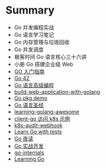 # Summary
- Go 并发编程实战
- Go 语言学习笔记
- Go 内存管理与垃圾回收
- Go 并发调度
- 极客时间 Go 语言核心三十六讲
- 小册 Go 搭建企业级 Web
- [GO 入门指南](https://github.com/Unknwon/the-way-to-go_ZH_CN)
- [Go 42](https://github.com/ffhelicopter/Go42)
- [Go 语言高级编程](https://chai2010.gitbooks.io/advanced-go-programming-book/content/)
- [build-web-application-with-golang](https://github.com/astaxie/build-web-application-with-golang)
- [Go pkg demo](https://github.com/astaxie/gopkg)
- [Go 语言圣经](https://docs.hacknode.org/gopl-zh/index.html)
- [learning-golang-awesome](https://github.com/yangwenmai/learning-golang)
- [client-go 访问 k8s 示例](https://github.com/owenliang/k8s-client-go)
- [k8s-audit-webhook](https://github.com/gosoon/k8s-audit-webhook)
- [Learn Go with tests](https://github.com/quii/learn-go-with-tests)
- [Go 夜读](https://github.com/developer-learning/reading-go)
- [Go 实战开发](https://github.com/astaxie/go-best-practice)
- [go-internals](https://github.com/go-internals-cn/go-internals)
- [Learning Go](https://github.com/mikespook/Learning-Go-zh-cn)